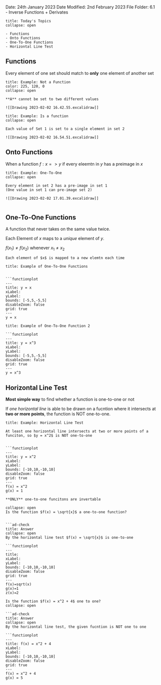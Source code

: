 Date: 24th January 2023
Date Modified: 2nd February 2023
File Folder: 6.1 - Inverse Functions + Derivates

```ad-abstract
title: Today's Topics
collapse: open

- Functions
- Onto Functions
- One-To-One Functions
- Horizontal Line Test

```

## Functions

Every element of one set should match to **only** one element of another set

```ad-info
title: Example: Not a Function
color: 225, 120, 0
collapse: open

**A** cannot be set to two different values

![[Drawing 2023-02-02 16.42.55.excalidraw]]

```


```ad-info
title: Example: Is a function
collapse: open

Each value of Set 1 is set to a single element in set 2

![[Drawing 2023-02-02 16.54.51.excalidraw]]

```


## Onto Functions

When a function $f: x => y$ if every eleemtn in $y$ has a preimage in $x$

```ad-info
title: Example: One-To-One
collapse: open

Every element in set 2 has a pre-image in set 1
(One value in set 1 can pre-image set 2)

![[Drawing 2023-02-02 17.01.39.excalidraw]]


```



## One-To-One Functions

A function that never takes on the same value twice. 

Each Element of $x$ maps to a *unique* element of $y$.

$f(x_1) \ne f(x_2)$ whenever $x_1 \ne x_2$

```ad-tip
Each element of $x$ is mapped to a new elemtn each time
```

```ad-example
title: Example of One-To-One Functions


```functionplot
---
title: y = x
xLabel: 
yLabel: 
bounds: [-5,5,-5,5]
disableZoom: false
grid: true
---
y = x
```

```ad-example
title: Example of One-To-One Function 2

```functionplot
---
title: y = x^3
xLabel: 
yLabel: 
bounds: [-5,5,-5,5]
disableZoom: false
grid: true
---
y = x^3

```

## Horizontal Line Test

**Most simple way** to find whether a function is one-to-one or not

If *one horizontal line* is able to be drawn on a fucntion where it intersects at **two or more points**, the function is NOT one-to-one.

```ad-example
title: Example: Horizontal Line Test

At least one horizontal line intersects at two or more points of a funciton, so $y = x^2$ is NOT one-to-one


```functionplot
---
title: y = x^2
xLabel: 
yLabel: 
bounds: [-10,10,-10,10]
disableZoom: false
grid: true
---
f(x) = x^2
g(x) = 1
```

```ad-important
**ONLY** one-to-one funcitons are invertable
```


```ad-question
collapse: open
Is the function $f(x) = \sqrt{x}$ a one-to-one function?


```ad-check
title: Answer
collapse: open
By the horizontal line test $f(x) = \sqrt{x}$ is one-to-one

```functionplot
---
title: 
xLabel: 
yLabel: 
bounds: [-10,10,-10,10]
disableZoom: false
grid: true
---
f(x)=sqrt(x)
g(x)=1
z(x)=2
```

```ad-question
Is the function $f(x) = x^2 + 4$ one to one?
collapse: open

```ad-check
title: Answer
collapse: open
By the horizontal line test, the given fucntion is NOT one to one

```functionplot
---
title: f(x) = x^2 + 4
xLabel: 
yLabel: 
bounds: [-10,10,-10,10]
disableZoom: false
grid: true
---
f(x) = x^2 + 4
g(x) = 5
```

```c++

```


